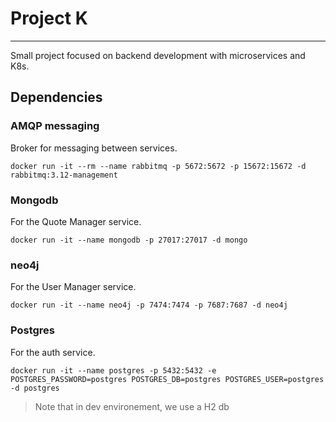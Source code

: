 # Project K

---
Small project focused on backend development with microservices and K8s.

## Dependencies
### AMQP messaging
Broker for messaging between services.
```shell
docker run -it --rm --name rabbitmq -p 5672:5672 -p 15672:15672 -d rabbitmq:3.12-management
```

### Mongodb
For the Quote Manager service.
```shell
docker run -it --name mongodb -p 27017:27017 -d mongo
```

### neo4j
For the User Manager service.
```shell
docker run -it --name neo4j -p 7474:7474 -p 7687:7687 -d neo4j
```

### Postgres
For the auth service.
```shell
docker run -it --name postgres -p 5432:5432 -e POSTGRES_PASSWORD=postgres POSTGRES_DB=postgres POSTGRES_USER=postgres -d postgres
```
> Note that in dev environement, we use a H2 db